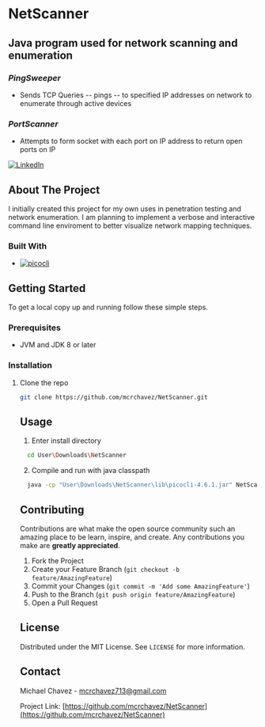 # NetScanner
## Java program used for network scanning and enumeration  




### *PingSweeper* 
- Sends TCP Queries -- pings -- to specified IP addresses on network to enumerate through active devices

### *PortScanner* 
- Attempts to form socket with each port on IP address to return open ports on IP 




<!-- PROJECT SHIELDS -->
<!--
*** I'm using markdown "reference style" links for readability.
*** Reference links are enclosed in brackets [ ] instead of parentheses ( ).
*** See the bottom of this document for the declaration of the reference variables
*** for contributors-url, forks-url, etc. This is an optional, concise syntax you may use.
*** https://www.markdownguide.org/basic-syntax/#reference-style-links
-->

[![LinkedIn][linkedin-shield]][linkedin-url]










<!-- ABOUT THE PROJECT -->
## About The Project

I initially created this project for my own uses in penetration testing and network enumeration. I am planning to implement a verbose and interactive command line enviroment to better visualize network mapping techniques.

<!--[![Product Name Screen Shot][product-screenshot]](https://example.com)-->



### Built With

* [![picocli](https://img.shields.io/badge/picocli-4.6.1-green.svg)](https://github.com/remkop/picocli)


<!-- GETTING STARTED -->
## Getting Started

To get a local copy up and running follow these simple steps.

### Prerequisites

* JVM and JDK 8 or later


### Installation

1. Clone the repo
   ```sh
   git clone https://github.com/mcrchavez/NetScanner.git
   ```
   <!--
2. Install NPM packages
   ```sh
   npm install
   ```
   -->



<!-- USAGE EXAMPLES -->
## Usage

1. Enter install directory
 ```sh
   cd User\Downloads\NetScanner
   ```
2. Compile and run with java classpath
 ```sh
   java -cp "User\Downloads\NetScanner\lib\picocli-4.6.1.jar" NetScanner.java --help
   ```








<!-- CONTRIBUTING -->
## Contributing

Contributions are what make the open source community such an amazing place to be learn, inspire, and create. Any contributions you make are **greatly appreciated**.

1. Fork the Project
2. Create your Feature Branch (`git checkout -b feature/AmazingFeature`)
3. Commit your Changes (`git commit -m 'Add some AmazingFeature'`)
4. Push to the Branch (`git push origin feature/AmazingFeature`)
5. Open a Pull Request



<!-- LICENSE -->
## License

Distributed under the MIT License. See `LICENSE` for more information.



<!-- CONTACT -->
## Contact

Michael Chavez - mcrchavez713@gmail.com

Project Link: [https://github.com/mcrchavez/NetScanner](https://github.com/mcrchavez/NetScanner)







<!-- MARKDOWN LINKS & IMAGES -->
<!-- https://www.markdownguide.org/basic-syntax/#reference-style-links -->
[contributors-shield]: https://img.shields.io/github/contributors/mcrchavez/repo.svg?style=for-the-badge
[contributors-url]: https://github.com/mcrchavez/repo/graphs/contributors
[forks-shield]: https://img.shields.io/github/forks/mcrchavez/repo.svg?style=for-the-badge
[forks-url]: https://github.com/mcrchavez/repo/network/members
[stars-shield]: https://img.shields.io/github/stars/mcrchavez/repo.svg?style=for-the-badge
[stars-url]: https://github.com/mcrchavez/repo/stargazers
[issues-shield]: https://img.shields.io/github/issues/mcrchavez/repo.svg?style=for-the-badge
[issues-url]: https://github.com/mcrchavez/repo/issues
[license-shield]: https://img.shields.io/github/license/mcrchavez/repo.svg?style=for-the-badge
[license-url]: https://github.com/mcrchavez/repo/blob/master/LICENSE.txt
[linkedin-shield]: https://img.shields.io/badge/-LinkedIn-black.svg?style=for-the-badge&logo=linkedin&colorB=555
[linkedin-url]: https://linkedin.com/in/michael-chavez-804687206
